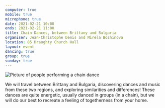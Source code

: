 ```yaml
---
computer: true
mobile: true
microphone: true
date: 2021-02-21 10:00
ends: 2021-02-21 11:00
title: Chain Dances, between Brittany and Bulgaria
organiser: Jean-Christophe Denis and Mirela Bozhinova
location: 05 Draughty Church Hall
layout: event
dancing: true
group: true
sunday: true
---
```

![Picture of people performing a chain dance]({{site.baseurl}}/assets/event_chain.jpg)

We will travel between Brittany and Bulgaria, discovering dances and music from these two regions, and exploring similarities and differences! These dances are quite energetic, usually danced in groups (in a chain), but we will do our best to recreate a feeling of togetherness from your home.
